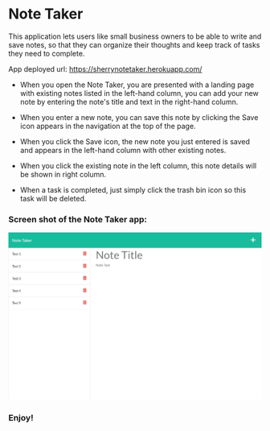 # **Note Taker**

This application lets users like small business owners to be able to write and save notes, so that they can organize their thoughts and keep track of tasks they need to complete.

App deployed url: https://sherrynotetaker.herokuapp.com/

* When you open the Note Taker, you are presented with a landing page with existing notes listed in the left-hand column, you can add your new note by entering the note's title and text in the right-hand column.

* When you enter a new note, you can save this note by clicking the Save icon appears in the navigation at the top of the page.

* When you click the Save icon, the new note you just entered is saved and appears in the left-hand column with other existing notes.

* When you click the existing note in the left column, this note details will be shown in right column.

* When a task is completed, just simply click the trash bin icon so this task will be deleted.

### Screen shot of the Note Taker app:
![screen shot of the note taker](assets\note-taker.png)


### Enjoy!
